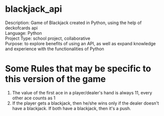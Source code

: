 # blackjack_api
Description: Game of Blackjack created in Python, using the help of deckofcards api<br>
Language: Python<br>
Project Type: school project, collaborative<br>
Purpose: to explore benefits of using an API, as well as expand knowledge and experience with the functionalities of Python<br>
# Some Rules that may be specific to this version of the game
1. The value of the first ace in a player/dealer's hand is always 11, every other ace counts as 1
2. If the player gets a blackjack, then he/she wins only if the dealer doesn't have a blackjack. If both have a blackjack, then it's a push.
